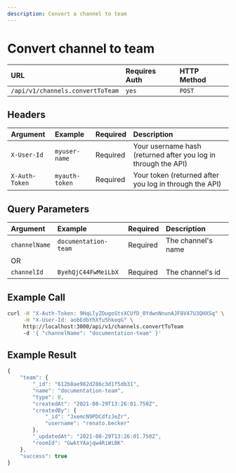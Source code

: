 ```yaml
---
description: Convert a channel to team
---
```


# Convert channel to team

| URL | Requires Auth | HTTP Method |
| :--- | :--- | :--- |
| `/api/v1/channels.convertToTeam` | `yes` | `POST` |

## Headers

| Argument | Example | Required | Description |
| :--- | :--- | :--- | :--- |
| `X-User-Id` | `myuser-name` | Required | Your username hash \(returned after you log in through the API\) |
| `X-Auth-Token` | `myauth-token` | Required | Your token \(returned after you log in through the API\) |

## Query Parameters

| Argument | Example | Required | Description |
| :--- | :--- | :--- | :--- |
| `channelName` | `documentation-team` | Required | The channel's name |
| OR |  |  |  |
| `channelId` | `ByehQjC44FwMeiLbX` | Required | The channel's id |

## Example Call

```bash
curl -H "X-Auth-Token: 9HqLlyZOugoStsXCUfD_0YdwnNnunAJF8V47U3QHXSq" \
     -H "X-User-Id: aobEdbYhXfu5hkeqG" \
     http://localhost:3000/api/v1/channels.convertToTeam
     -d '{ "channelName": "documentation-team" }'
```

## Example Result

```javascript
{
    "team": {
        "_id": "612b8ae982d286c3d1f5db31",
        "name": "documentation-team",
        "type": 0,
        "createdAt": "2021-08-29T13:26:01.750Z",
        "createdBy": {
            "_id": "JxemcN9PDCdfzJeZr",
            "username": "renato.becker"
        },
        "_updatedAt": "2021-08-29T13:26:01.750Z",
        "roomId": "GwktYAajqw4RiWiBK"
    },
    "success": true
}
```

